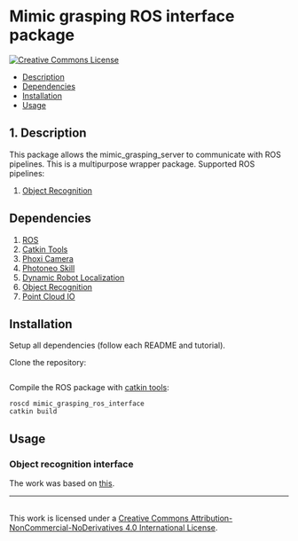 # Mimic grasping ROS interface package

<a rel="license" href="http://creativecommons.org/licenses/by-nc-nd/4.0/"><img alt="Creative Commons License" style="border-width:0" src="https://i.creativecommons.org/l/by-nc-nd/4.0/88x31.png" />

* [Description](#Description)
* [Dependencies](#Dependencies)
* [Installation](#Installation)
* [Usage](#Usage)


## <a name="Description"></a>1. Description

This package allows the mimic_grasping_server to communicate with ROS pipelines. This is a multipurpose wrapper package. Supported ROS pipelines:

1. [Object Recognition](https://github.com/carlosmccosta/object_recognition)

## <a name="Dependencies"></a> Dependencies
1. [ROS](http://wiki.ros.org/ROS/Installation)
2. [Catkin Tools](https://catkin-tools.readthedocs.io/en/latest/installing.html)
3. [Phoxi Camera](https://github.com/carlosmccosta/phoxi_camera)
4. [Photoneo Skill](https://gitlab.inesctec.pt/pmrebelo/photoneo_skill)
5. [Dynamic Robot Localization](https://github.com/carlosmccosta/dynamic_robot_localization)
6. [Object Recognition](https://github.com/carlosmccosta/object_recognition)
7. [Point Cloud IO](https://github.com/carlosmccosta/point_cloud_io)


## <a name="Installation"></a> Installation
Setup all dependencies (follow each README and tutorial).

Clone the repository:
```

```
Compile the ROS package with [catkin tools](https://catkin-tools.readthedocs.io/en/latest/installing.html):

```
roscd mimic_grasping_ros_interface
catkin build
```

## <a name="Usage"></a> Usage
### Object recognition interface




The work was based on [this](https://github.com/caiorss/sample-cpp-plugin).

-----------------------------------------------------------------------------------------------------------------------------------------------------------------------------------------------------
<br />This work is licensed under a <a rel="license" href="http://creativecommons.org/licenses/by-nc-nd/4.0/">Creative Commons Attribution-NonCommercial-NoDerivatives 4.0 International License</a>.

